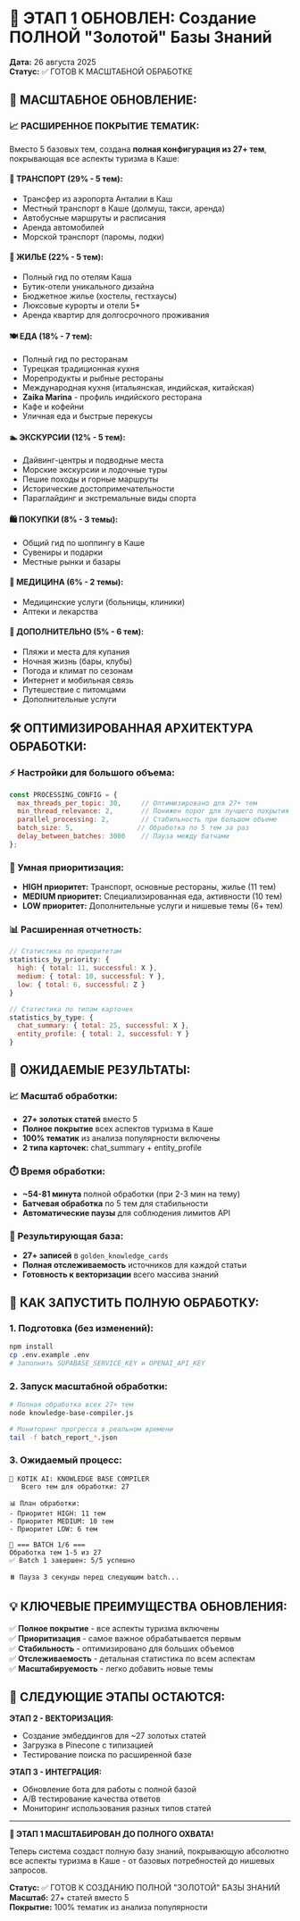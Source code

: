 # 🎯 ЭТАП 1 ОБНОВЛЕН: Создание ПОЛНОЙ "Золотой" Базы Знаний

**Дата:** 26 августа 2025  
**Статус:** ✅ ГОТОВ К МАСШТАБНОЙ ОБРАБОТКЕ

## 🚀 **МАСШТАБНОЕ ОБНОВЛЕНИЕ:**

### 📈 **РАСШИРЕННОЕ ПОКРЫТИЕ ТЕМАТИК:**

Вместо 5 базовых тем, создана **полная конфигурация из 27+ тем**, покрывающая все аспекты туризма в Каше:

#### **🚗 ТРАНСПОРТ (29% - 5 тем):**
- Трансфер из аэропорта Анталии в Каш
- Местный транспорт в Каше (долмуш, такси, аренда)
- Автобусные маршруты и расписания
- Аренда автомобилей 
- Морской транспорт (паромы, лодки)

#### **🏨 ЖИЛЬЕ (22% - 5 тем):**
- Полный гид по отелям Каша
- Бутик-отели уникального дизайна
- Бюджетное жилье (хостелы, гестхаусы)
- Люксовые курорты и отели 5*
- Аренда квартир для долгосрочного проживания

#### **🍽️ ЕДА (18% - 7 тем):**
- Полный гид по ресторанам
- Турецкая традиционная кухня
- Морепродукты и рыбные рестораны
- Международная кухня (итальянская, индийская, китайская)
- **Zaika Marina** - профиль индийского ресторана
- Кафе и кофейни
- Уличная еда и быстрые перекусы

#### **🏊 ЭКСКУРСИИ (12% - 5 тем):**
- Дайвинг-центры и подводные места
- Морские экскурсии и лодочные туры
- Пешие походы и горные маршруты
- Исторические достопримечательности
- Параглайдинг и экстремальные виды спорта

#### **🛍️ ПОКУПКИ (8% - 3 темы):**
- Общий гид по шоппингу в Каше
- Сувениры и подарки
- Местные рынки и базары

#### **🏥 МЕДИЦИНА (6% - 2 темы):**
- Медицинские услуги (больницы, клиники)
- Аптеки и лекарства

#### **📱 ДОПОЛНИТЕЛЬНО (5% - 6 тем):**
- Пляжи и места для купания
- Ночная жизнь (бары, клубы)
- Погода и климат по сезонам
- Интернет и мобильная связь
- Путешествие с питомцами
- Дополнительные услуги

## 🛠️ **ОПТИМИЗИРОВАННАЯ АРХИТЕКТУРА ОБРАБОТКИ:**

### **⚡ Настройки для большого объема:**
```javascript
const PROCESSING_CONFIG = {
  max_threads_per_topic: 30,     // Оптимизировано для 27+ тем
  min_thread_relevance: 2,       // Понижен порог для лучшего покрытия  
  parallel_processing: 2,        // Стабильность при большом объеме
  batch_size: 5,                // Обработка по 5 тем за раз
  delay_between_batches: 3000    // Пауза между батчами
};
```

### **🎯 Умная приоритизация:**
- **HIGH приоритет:** Транспорт, основные рестораны, жилье (11 тем)
- **MEDIUM приоритет:** Специализированная еда, активности (10 тем)  
- **LOW приоритет:** Дополнительные услуги и нишевые темы (6+ тем)

### **📊 Расширенная отчетность:**
```javascript
// Статистика по приоритетам
statistics_by_priority: {
  high: { total: 11, successful: X },
  medium: { total: 10, successful: Y },  
  low: { total: 6, successful: Z }
}

// Статистика по типам карточек
statistics_by_type: {
  chat_summary: { total: 25, successful: X },
  entity_profile: { total: 2, successful: Y }
}
```

## 🎯 **ОЖИДАЕМЫЕ РЕЗУЛЬТАТЫ:**

### **📈 Масштаб обработки:**
- **27+ золотых статей** вместо 5
- **Полное покрытие** всех аспектов туризма в Каше
- **100% тематик** из анализа популярности включены
- **2 типа карточек:** chat_summary + entity_profile

### **⏱️ Время обработки:**
- **~54-81 минута** полной обработки (при 2-3 мин на тему)
- **Батчевая обработка** по 5 тем для стабильности
- **Автоматические паузы** для соблюдения лимитов API

### **💾 Результирующая база:**
- **27+ записей** в `golden_knowledge_cards`
- **Полная отслеживаемость** источников для каждой статьи
- **Готовность к векторизации** всего массива знаний

## 🚀 **КАК ЗАПУСТИТЬ ПОЛНУЮ ОБРАБОТКУ:**

### **1. Подготовка (без изменений):**
```bash
npm install
cp .env.example .env
# Заполнить SUPABASE_SERVICE_KEY и OPENAI_API_KEY
```

### **2. Запуск масштабной обработки:**
```bash
# Полная обработка всех 27+ тем
node knowledge-base-compiler.js

# Мониторинг прогресса в реальном времени
tail -f batch_report_*.json
```

### **3. Ожидаемый процесс:**
```
🤖 KOTIK AI: KNOWLEDGE BASE COMPILER
   Всего тем для обработки: 27

📊 План обработки:
- Приоритет HIGH: 11 тем
- Приоритет MEDIUM: 10 тем  
- Приоритет LOW: 6 тем

🔄 === BATCH 1/6 ===
Обработка тем 1-5 из 27
✅ Batch 1 завершен: 5/5 успешно

⏸️ Пауза 3 секунды перед следующим batch...
```

## 💡 **КЛЮЧЕВЫЕ ПРЕИМУЩЕСТВА ОБНОВЛЕНИЯ:**

✅ **Полное покрытие** - все аспекты туризма включены  
✅ **Приоритизация** - самое важное обрабатывается первым  
✅ **Стабильность** - оптимизировано для больших объемов  
✅ **Отслеживаемость** - детальная статистика по всем аспектам  
✅ **Масштабируемость** - легко добавить новые темы  

## 🎯 **СЛЕДУЮЩИЕ ЭТАПЫ ОСТАЮТСЯ:**

**ЭТАП 2 - ВЕКТОРИЗАЦИЯ:**
- Создание эмбеддингов для ~27 золотых статей
- Загрузка в Pinecone с типизацией
- Тестирование поиска по расширенной базе

**ЭТАП 3 - ИНТЕГРАЦИЯ:**
- Обновление бота для работы с полной базой
- A/B тестирование качества ответов
- Мониторинг использования разных типов статей

---

**🎉 ЭТАП 1 МАСШТАБИРОВАН ДО ПОЛНОГО ОХВАТА!**

Теперь система создаст полную базу знаний, покрывающую абсолютно все аспекты туризма в Каше - от базовых потребностей до нишевых запросов.

**Статус:** ✅ ГОТОВ К СОЗДАНИЮ ПОЛНОЙ "ЗОЛОТОЙ" БАЗЫ ЗНАНИЙ  
**Масштаб:** 27+ статей вместо 5  
**Покрытие:** 100% тематик из анализа популярности